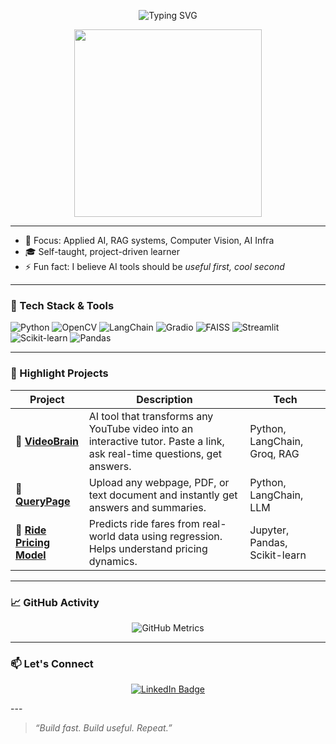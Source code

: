 <!-- Profile Banner -->
<p align="center">
  <img src="https://readme-typing-svg.demolab.com?font=Fira+Code&pause=1000&center=true&width=435&lines=Hi+%F0%9F%91%8B%2C+I'm+Krishna+Bhat!;%7C+Innovator;I+Love+Building+Cool+AI+Projects!" alt="Typing SVG" />
</p>

<p align="center">
  <img src="https://media.giphy.com/media/26tn33aiTi1jkl6H6/giphy.gif" width="300" />
</p>

---

- 🧠 Focus: Applied AI, RAG systems, Computer Vision, AI Infra
- 🎓 Self-taught, project-driven learner
- ⚡ Fun fact: I believe AI tools should be *useful first, cool second*

---

### 🚀 Tech Stack & Tools

![Python](https://img.shields.io/badge/Python-3670A0?style=flat-square&logo=python&logoColor=white)
![OpenCV](https://img.shields.io/badge/OpenCV-5C3EE8?style=flat-square&logo=opencv&logoColor=white)
![LangChain](https://img.shields.io/badge/LangChain-%23000000.svg?style=flat-square&logoColor=white)
![Gradio](https://img.shields.io/badge/Gradio-%2320232a.svg?style=flat-square&logoColor=white)
![FAISS](https://img.shields.io/badge/FAISS-1e2a38?style=flat-square&logoColor=white)
![Streamlit](https://img.shields.io/badge/Streamlit-FF4B4B?style=flat-square&logo=streamlit&logoColor=white)
![Scikit-learn](https://img.shields.io/badge/Scikit--Learn-F7931E?style=flat-square&logo=scikit-learn&logoColor=white)
![Pandas](https://img.shields.io/badge/Pandas-150458?style=flat-square&logo=pandas&logoColor=white)

---

### 🧠 Highlight Projects

| Project | Description | Tech |
|--------|-------------|------|
| 🎥 [**VideoBrain**](https://github.com/krx7h/VideoBrain.git) | AI tool that transforms any YouTube video into an interactive tutor. Paste a link, ask real-time questions, get answers. | Python, LangChain, Groq, RAG |
| 📄 [**QueryPage**](https://github.com/krx7h/QueryPage-Ask-questions-get-answers-from-any-page..git) | Upload any webpage, PDF, or text document and instantly get answers and summaries. | Python, LangChain, LLM |
| 🚕 [**Ride Pricing Model**](https://github.com/krx7h/Data-Driven-Ride-Pricing-Model.git) | Predicts ride fares from real-world data using regression. Helps understand pricing dynamics. | Jupyter, Pandas, Scikit-learn |

---

### 📈 GitHub Activity

<p align="center">
  <img src="https://github.com/krx7h/krx7h/blob/main/github-metrics.svg" alt="GitHub Metrics" />
</p>


---

### 📫 Let's Connect

<p align="center">
  <a href="https://www.linkedin.com/in/krishnabhatu/" target="_blank">
    <img src="https://img.shields.io/badge/LinkedIn-Connect-blue?style=for-the-badge&logo=linkedin&logoColor=white" alt="LinkedIn Badge"/>
  </a>
</p>
---

> *“Build fast. Build useful. Repeat.”*

